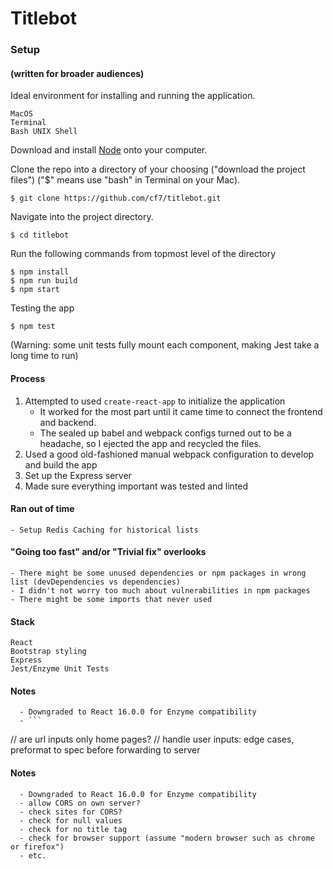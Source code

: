 # Titlebot

### Setup 
#### (written for broader audiences)
Ideal environment for installing and running the application.
```
MacOS
Terminal
Bash UNIX Shell
```
Download and install [Node](https://nodejs.org/en/) onto your computer.

Clone the repo into a directory of your choosing ("download the project files") ("$" means use "bash" in Terminal on your Mac).

```
$ git clone https://github.com/cf7/titlebot.git
```

Navigate into the project directory.

```
$ cd titlebot
```

Run the following commands from topmost level of the directory

```
$ npm install
$ npm run build
$ npm start
```

Testing the app
```
$ npm test
```
(Warning: some unit tests fully mount each component, making Jest take a long time to run)

#### Process

1) Attempted to used `create-react-app` to initialize the application
    - It worked for the most part until it came time to connect the frontend and backend.
    - The sealed up babel and webpack configs turned out to be a headache, so I ejected the app and recycled the files.
2) Used a good old-fashioned manual webpack configuration to develop and build the app
3) Set up the Express server
4) Made sure everything important was tested and linted

#### Ran out of time
    - Setup Redis Caching for historical lists

#### "Going too fast" and/or "Trivial fix" overlooks
    - There might be some unused dependencies or npm packages in wrong list (devDependencies vs dependencies)
    - I didn't not worry too much about vulnerabilities in npm packages
    - There might be some imports that never used

#### Stack
```
React
Bootstrap styling
Express
Jest/Enzyme Unit Tests
```

#### Notes
      - Downgraded to React 16.0.0 for Enzyme compatibility
      - ```
// are url inputs only home pages?
// handle user inputs: edge cases, preformat to spec before forwarding to server

#### Notes
      - Downgraded to React 16.0.0 for Enzyme compatibility
      - allow CORS on own server?
      - check sites for CORS?
      - check for null values
      - check for no title tag
      - check for browser support (assume "modern browser such as chrome or firefox")
      - etc.
